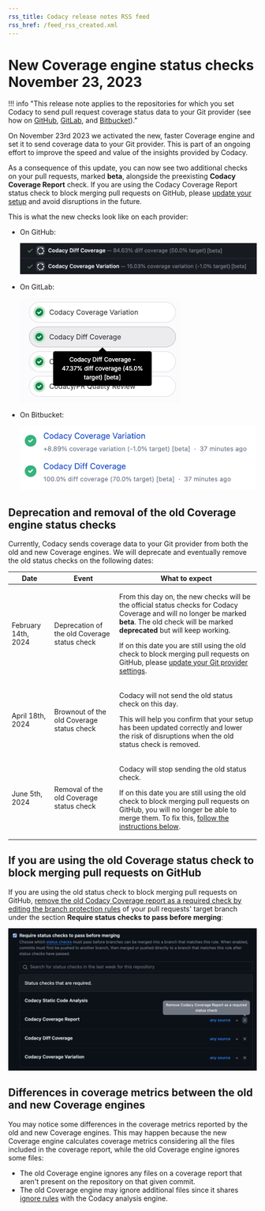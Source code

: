 ```yaml
---
rss_title: Codacy release notes RSS feed
rss_href: /feed_rss_created.xml
---
```


# New Coverage engine status checks November 23, 2023

!!! info "This release note applies to the repositories for which you set Codacy to send pull request coverage status data to your Git provider (see how on [GitHub](../../repositories-configure/integrations/github-integration.md#status-checks), [GitLab](../../repositories-configure/integrations/gitlab-integration.md#pull-request-status), and [Bitbucket](../../repositories-configure/integrations/bitbucket-integration.md#pull-request-status))."

On November 23rd 2023 we activated the new, faster Coverage engine and set it to send coverage data to your Git provider. This is part of an ongoing effort to improve the speed and value of the insights provided by Codacy.

As a consequence of this update, you can now see two additional checks on your pull requests, marked **beta**, alongside the preexisting **Codacy Coverage Report** check. If you are using the Codacy Coverage Report status check to block merging pull requests on GitHub, please [update your setup](#if-you-are-using-the-old-coverage-status-check-to-block-merging-pull-requests-on-github) and avoid disruptions in the future.<!--NOTE Temporary comment for review purpose, to remove-->

This is what the new checks look like on each provider:

-   On GitHub:

    ![New Coverage status checks GitHub](../images/ala-695-status-checks-github.png)<!--NOTE Temporary comment for review purpose, to remove-->

-   On GitLab:

    ![New Coverage status checks GitLab](../images/ala-695-status-checks-gitlab.png)

-   On Bitbucket:

    ![New Coverage status checks Bitbucket](../images/ala-695-status-checks-bitbucket.png)

## Deprecation and removal of the old Coverage engine status checks

Currently, Codacy sends coverage data to your Git provider from both the old and new Coverage engines. We will deprecate and eventually remove the old status checks on the following dates:<!--NOTE Temporary comment for review purpose, to remove-->

<table>
  <thead>
    <th>Date</th>
    <th>Event</th>
    <th>What to expect</th>
  </thead>
  <tbody>
    <tr>
      <td>February 14th, 2024</td>
      <td>Deprecation of the old Coverage status check</td>
      <td>
        <p>From this day on, the new checks will be the official status checks for Codacy Coverage and will no longer be marked <strong>beta</strong>. The old check will be marked <strong>deprecated</strong> but will keep working.</p><!--NOTE Temporary comment for review purpose, to remove-->
        <p>If on this date you are still using the old check to block merging pull requests on GitHub, please <a href="#if-you-are-using-the-old-coverage-status-check-to-block-merging-pull-requests-on-github">update your Git provider settings</a>.</p>
      </td>
    </tr>
    <tr>
      <td>April 18th, 2024</td>
      <td>Brownout of the old Coverage status check</td>
      <td>
        <p>Codacy will not send the old status check on this day.</p><!--NOTE Temporary comment for review purpose, to remove-->
        <p>This will help you confirm that your setup has been updated correctly and lower the risk of disruptions when the old status check is removed.</p>
      </td>
    </tr>
    <tr>
      <td>June 5th, 2024</td>
      <td>Removal of the old Coverage status check</td>
      <td>
        <p>Codacy will stop sending the old status check.</p>
        <p>If on this date you are still using the old check to block merging pull requests on GitHub, you will no longer be able to merge them. To fix this, <a href="#if-you-are-using-the-old-coverage-status-check-to-block-merging-pull-requests-on-github">follow the instructions below</a>.</p>
      </td>
    </tr>
  </tbody>
</table>

## If you are using the old Coverage status check to block merging pull requests on GitHub

If you are using the old status check to block merging pull requests on GitHub, [remove the old Codacy Coverage report as a required check by editing the branch protection rules](https://docs.github.com/en/repositories/configuring-branches-and-merges-in-your-repository/managing-protected-branches/managing-a-branch-protection-rule#editing-a-branch-protection-rule) of your pull requests' target branch under the section **Require status checks to pass before merging**:

![New Coverage status checks GitHub](../images/ala-695-update-status-checks-github.png)

## Differences in coverage metrics between the old and new Coverage engines

You may notice some differences in the coverage metrics reported by the old and new Coverage engines. This may happen because the new Coverage engine calculates coverage metrics considering all the files included in the coverage report, while the old Coverage engine ignores some files:<!--NOTE Temporary comment for review purpose, to remove-->

-   The old Coverage engine ignores any files on a coverage report that aren't present on the repository on that given commit.
-   The old Coverage engine may ignore additional files since it shares [ignore rules](../../repositories-configure/ignoring-files.md) with the Codacy analysis engine.
